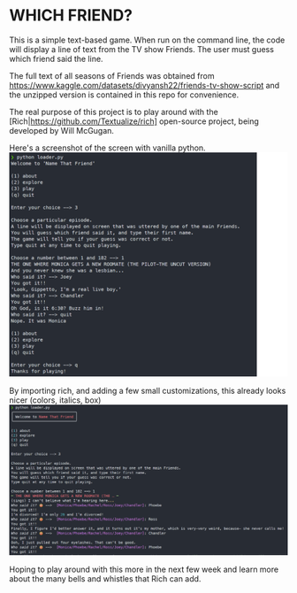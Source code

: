 # WHICH FRIEND?

This is a simple text-based game. When run on the command line, 
the code will display a line of text from the TV show Friends.
The user must guess which friend said the line.

The full text of all seasons of Friends was obtained from
https://www.kaggle.com/datasets/divyansh22/friends-tv-show-script 
and the unzipped version is contained in this repo for convenience.

The real purpose of this project is to play around with the
[Rich|https://github.com/Textualize/rich] open-source project,
being developed by Will McGugan.

Here's a screenshot of the screen with vanilla python.
![Before rich](docs/before-rich.png)

By importing rich, and adding a few small customizations, this already looks nicer (colors, italics, box)
![After rich](docs/basic-rich-formatting.png)

Hoping to play around with this more in the next few week and learn more about the many bells and whistles that Rich can add. 
